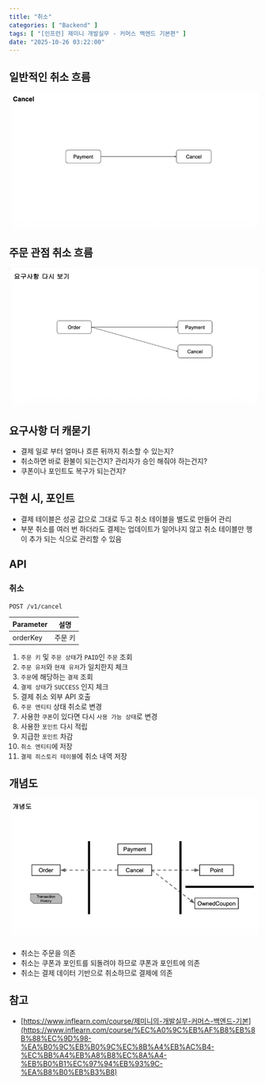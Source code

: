 ```yaml
---
title: "취소"
categories: [ "Backend" ]
tags: [ "[인프런] 제미니 개발실무 - 커머스 백엔드 기본편" ]
date: "2025-10-26 03:22:00"
---
```


## 일반적인 취소 흐름

![](/assets/img/posts/2025/10/2025-10-26-취소/213593777787250.png)

## 주문 관점 취소 흐름

![](/assets/img/posts/2025/10/2025-10-26-취소/213863497392166.png)

## 요구사항 더 캐묻기

- 결제 일로 부터 얼마나 흐른 뒤까지 취소할 수 있는지?
- 취소하면 바로 환불이 되는건지? 관리자가 승인 해줘야 하는건지?
- 쿠폰이나 포인트도 복구가 되는건지?

## 구현 시, 포인트

- 결제 테이블은 성공 값으로 그대로 두고 취소 테이블을 별도로 만들어 관리
- 부분 취소를 여러 번 하더라도 결제는 업데이트가 일어나지 않고 취소 테이블만 행이 추가 되는 식으로 관리할 수 있음

## API

### 취소

```bash
POST /v1/cancel
```

| Parameter | 설명   |
|-----------|------|
| orderKey  | 주문 키 |

1. `주문 키` 및 `주문 상태`가 `PAID`인 `주문` 조회
2. `주문 유저`와 `현재 유저`가 일치한지 체크
3. `주문`에 해당하는 `결제` 조회
4. `결제 상태`가 `SUCCESS` 인지 체크
5. 결제 취소 외부 API 호출
6. `주문 엔티티` 상태 취소로 변경
7. 사용한 `쿠폰`이 있다면 다시 `사용 가능 상태`로 변경
8. 사용한 `포인트` 다시 적립
9. 지급한 `포인트` 차감
10. `취소 엔티티`에 저장
11. `결제 히스토리 테이블`에 취소 내역 저장

## 개념도

![](/assets/img/posts/2025/10/2025-10-26-취소/214067041321333.png)

- 취소는 주문을 의존
- 취소는 쿠폰과 포인트를 되돌려야 하므로 쿠폰과 포인트에 의존
- 취소는 결제 데이터 기반으로 취소하므로 결제에 의존

## 참고

- [https://www.inflearn.com/course/제미니의-개발실무-커머스-백엔드-기본](https://www.inflearn.com/course/%EC%A0%9C%EB%AF%B8%EB%8B%88%EC%9D%98-%EA%B0%9C%EB%B0%9C%EC%8B%A4%EB%AC%B4-%EC%BB%A4%EB%A8%B8%EC%8A%A4-%EB%B0%B1%EC%97%94%EB%93%9C-%EA%B8%B0%EB%B3%B8)

